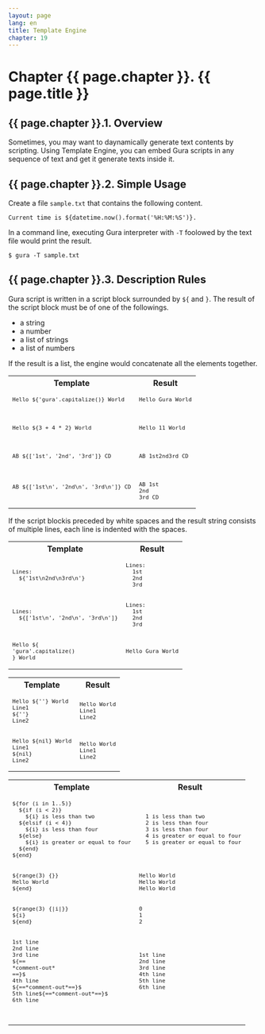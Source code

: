 ```yaml
---
layout: page
lang: en
title: Template Engine
chapter: 19
---
```


# Chapter {{ page.chapter }}. {{ page.title }}

## {{ page.chapter }}.1. Overview

Sometimes, you may want to daynamically generate text contents by scripting.
Using Template Engine, you can embed Gura scripts in any sequence of text
and get it generate texts inside it.

## {{ page.chapter }}.2. Simple Usage

Create a file `sample.txt` that contains the following content.

    Current time is ${datetime.now().format('%H:%M:%S')}.

In a command line, executing Gura interpreter with `-T` foolowed by the text file
would print the result.

    $ gura -T sample.txt


## {{ page.chapter }}.3. Description Rules

Gura script is written in a script block surrounded by `${` and `}`.
The result of the script block must be of one of the followings.

- a string
- a number
- a list of strings
- a list of numbers

If the result is a list, the engine would concatenate all the elements together.

<table>
<tr><th>Template</th><th>Result</th></tr>

<tr><td><code><pre
>Hello ${'gura'.capitalize()} World</pre>
</code></td><td><code><pre
>Hello Gura World</pre>
</code></td></tr>

<tr><td><code><pre
>Hello ${3 + 4 * 2} World</pre>
</code></td><td><code><pre
>Hello 11 World</pre>
</code></td></tr>

<tr><td><code><pre
>AB ${['1st', '2nd', '3rd']} CD</pre>
</code></td><td><code><pre
>AB 1st2nd3rd CD</pre>
</code></td></tr>

<tr><td><code><pre
>AB ${['1st\n', '2nd\n', '3rd\n']} CD</pre>
</code></td><td><code><pre
>AB 1st
2nd
3rd CD
</pre></code></td></tr>

</table>

If the script blockis preceded by white spaces and the result string consists of multiple lines,
each line is indented with the spaces.

<table>
<tr><th>Template</th><th>Result</th></tr>

<tr><td><code><pre
>Lines:
  ${'1st\n2nd\n3rd\n'}
</pre></code></td><td><code><pre
>Lines:
  1st
  2nd
  3rd
</pre></code></td></tr>

<tr><td><code><pre
>Lines:
  ${['1st\n', '2nd\n', '3rd\n']}
</pre></code></td><td><code><pre
>Lines:
  1st
  2nd
  3rd
</pre></code></td></tr>

<tr><td><code><pre
>Hello ${
'gura'.capitalize()
} World
</pre></code></td><td><code><pre
>Hello Gura World</pre></code></td></tr>

</table>


<table>
<tr><th>Template</th><th>Result</th></tr>

<tr><td><code><pre
>Hello ${''} World
Line1
${''}
Line2
</pre></code></td><td><code><pre
>Hello World
Line1
Line2
</pre></code></td></tr>

<tr><td><code><pre
>Hello ${nil} World
Line1
${nil}
Line2
</pre></code></td><td><code><pre
>Hello World
Line1
Line2
</pre></code></td></tr>

</table>

<table>
<tr><th>Template</th><th>Result</th></tr>

<tr><td><code><pre
>${for (i in 1..5)}
  ${if (i < 2)}
    ${i} is less than two
  ${elsif (i < 4)}
    ${i} is less than four
  ${else}
    ${i} is greater or equal to four
  ${end}
${end}
</pre></code></td><td><code><pre
>  1 is less than two
  2 is less than four
  3 is less than four
  4 is greater or equal to four
  5 is greater or equal to four
</pre></code></td></tr>

<tr><td><code><pre
>${range(3) {}}
Hello World
${end}
</pre></code></td><td><code><pre
>Hello World
Hello World
Hello World
</pre></code></td></tr>

<tr><td><code><pre
>${range(3) {|i|}}
${i}
${end}
</pre></code></td><td><code><pre
>0
1
2
</pre></code></td></tr>

<tr><td><code><pre
>1st line
2nd line
3rd line
${==
*comment-out*
==}$
4th line
${==*comment-out*==}$
5th line${==*comment-out*==}$
6th line
</pre></code></td><td><code><pre
>1st line
2nd line
3rd line
4th line
5th line
6th line
</pre></code></td></tr>

<tr><td><code><pre
>
</pre></code></td><td><code><pre
>
</pre></code></td></tr>


</table>
